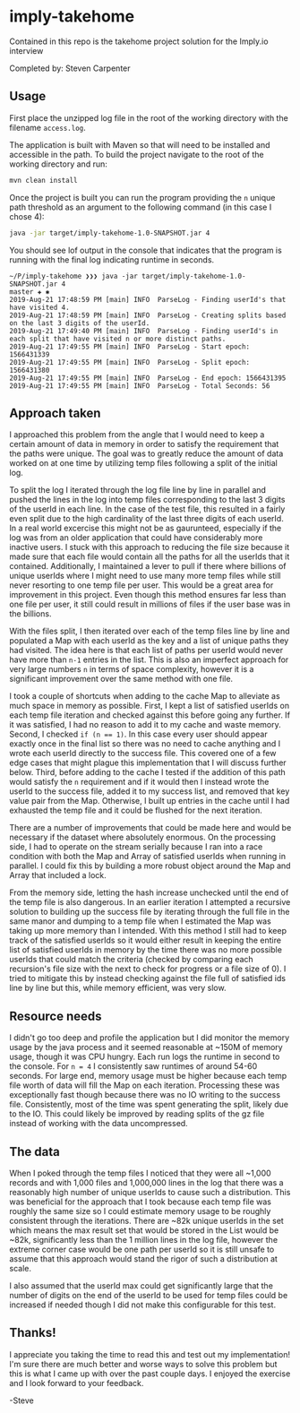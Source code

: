 # imply-takehome
Contained in this repo is the takehome project solution for the Imply.io interview

Completed by: Steven Carpenter

## Usage
First place the unzipped log file in the root of the working directory with the filename `access.log`.

The application is built with Maven so that will need to be installed and accessible in the path. To build the project navigate to the root of the working directory and run:
```bash
mvn clean install
```

Once the project is built you can run the program providing the `n` unique path threshold as an argument to the following command (in this case I chose 4):
```bash
java -jar target/imply-takehome-1.0-SNAPSHOT.jar 4 
```

You should see lof output in the console that indicates that the program is running with the final log indicating runtime in seconds.
```
~/P/imply-takehome ❯❯❯ java -jar target/imply-takehome-1.0-SNAPSHOT.jar 4                                                                                                                                                                              master ✚ ✱
2019-Aug-21 17:48:59 PM [main] INFO  ParseLog - Finding userId's that have visited 4.
2019-Aug-21 17:48:59 PM [main] INFO  ParseLog - Creating splits based on the last 3 digits of the userId.
2019-Aug-21 17:49:40 PM [main] INFO  ParseLog - Finding userId's in each split that have visited n or more distinct paths.
2019-Aug-21 17:49:55 PM [main] INFO  ParseLog - Start epoch: 1566431339
2019-Aug-21 17:49:55 PM [main] INFO  ParseLog - Split epoch: 1566431380
2019-Aug-21 17:49:55 PM [main] INFO  ParseLog - End epoch: 1566431395
2019-Aug-21 17:49:55 PM [main] INFO  ParseLog - Total Seconds: 56
```

## Approach taken

I approached this problem from the angle that I would need to keep a certain amount of data in memory in order to satisfy the requirement that the paths were unique. The goal was to greatly reduce the amount of data worked on at one time by utilizing temp files following a split of the initial log. 

To split the log I iterated through the log file line by line in parallel and pushed the lines in the log into temp files corresponding to the last 3 digits of the userId in each line. In the case of the test file, this resulted in a fairly even split due to the high cardinality of the last three digits of each userId. In a real world excercise this might not be as gaurunteed, especially if the log was from an older application that could have considerably more inactive users. I stuck with this approach to reducing the file size because it made sure that each file would contain all the paths for all the userIds that it contained. Additionally, I maintained a lever to pull if there where billions of unique userIds where I might need to use many more temp files while still never resorting to one temp file per user. This would be a great area for improvement in this project. Even though this method ensures far less than one file per user, it still could result in millions of files if the user base was in the billions.

With the files split, I then iterated over each of the temp files line by line and populated a Map with each userId as the key and a list of unique paths they had visited. The idea here is that each list of paths per userId would never have more than `n-1` entries in the list. This is also an imperfect approach for very large numbers `n` in terms of space complexity, however it is a significant improvement over the same method with one file. 

I took a couple of shortcuts when adding to the cache Map to alleviate as much space in memory as possible. First, I kept a list of satisfied userIds on each temp file iteration and checked against this before going any further. If it was satisfied, I had no reason to add it to my cache and waste memory. Second, I checked `if (n == 1)`. In this case every user should appear exactly once in the final list so there was no need to cache anything and I wrote each userId directly to the success file. This covered one of a few edge cases that might plague this implementation that I will discuss further below. Third, before adding to the cache I tested if the addition of this path would satisfy the `n` requirement and if it would then I instead wrote the userId to the success file, added it to my success list, and removed that key value pair from the Map. Otherwise, I built up entries in the cache until I had exhausted the temp file and it could be flushed for the next iteration.

There are a number of improvements that could be made here and would be necessary if the dataset where absolutely enormous. On the processing side, I had to operate on the stream serially because I ran into a race condition with both the Map and Array of satisfied userIds when running in parallel. I could fix this by building a more robust object around the Map and Array that included a lock.

From the memory side, letting the hash increase unchecked until the end of the temp file is also dangerous. In an earlier iteration I attempted a recursive solution to building up the success file by iterating through the full file in the same manor and dumping to a temp file when I estimated the Map was taking up more memory than I intended. With this method I still had to keep track of the satisfied userIds so it would either result in keeping the entire list of satisfied userIds in memory by the time there was no more possible userIds that could match the criteria (checked by comparing each recursion's file size with the next to check for progress or a file size of 0). I tried to mitigate this by instead checking against the file full of satisfied ids line by line but this, while memory efficient, was very slow.

## Resource needs

I didn't go too deep and profile the application but I did monitor the memory usage by the java process and it seemed reasonable at ~150M of memory usage, though it was CPU hungry. Each run logs the runtime in second to the console. For `n = 4` I consistently saw runtimes of around 54-60 seconds. For large end, memory usage must be higher because each temp file worth of data will fill the Map on each iteration. Processing these was exceptionally fast though because there was no IO writing to the success file. Consistently, most of the time was spent generating the split, likely due to the IO. This could likely be improved by reading splits of the gz file instead of working with the data uncompressed.

## The data

When I poked through the temp files I noticed that they were all ~1,000 records and with 1,000 files and 1,000,000 lines in the log that there was a reasonably high number of unique userIds to cause such a distribution. This was beneficial for the approach that I took because each temp file was roughly the same size so I could estimate memory usage to be roughly consistent through the iterations. There are ~82k unique userIds in the set which means the max result set that would be stored in the List would be ~82k, significantly less than the 1 million lines in the log file, however the extreme corner case would be one path per userId so it is still unsafe to assume that this approach would stand the rigor of such a distribution at scale.

I also assumed that the userId max could get significantly large that the number of digits on the end of the userId to be used for temp files could be increased if needed though I did not make this configurable for this test.

## Thanks!

I appreciate you taking the time to read this and test out my implementation! I'm sure there are much better and worse ways to solve this problem but this is what I came up with over the past couple days. I enjoyed the exercise and I look forward to your feedback.

-Steve

